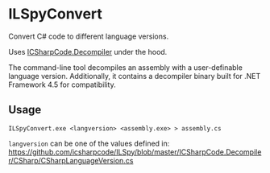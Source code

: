 # ILSpyConvert

Convert C# code to different language versions.

Uses [ICSharpCode.Decompiler](https://github.com/icsharpcode/ILSpy) under the hood.

The command-line tool decompiles an assembly with a user-definable language version.
Additionally, it contains a decompiler binary built for .NET Framework 4.5 for compatibility.

## Usage

	ILSpyConvert.exe <langversion> <assembly.exe> > assembly.cs

`langversion` can be one of the values defined in:
https://github.com/icsharpcode/ILSpy/blob/master/ICSharpCode.Decompiler/CSharp/CSharpLanguageVersion.cs
